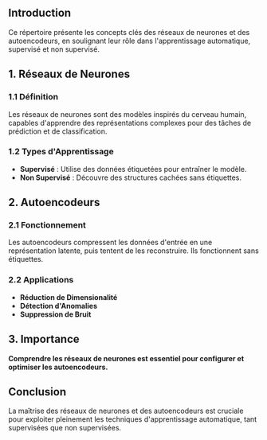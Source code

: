 ## **Introduction**

Ce répertoire présente les concepts clés des réseaux de neurones et des autoencodeurs, en soulignant leur rôle dans l'apprentissage automatique, supervisé et non supervisé.

## **1. Réseaux de Neurones**

### **1.1 Définition**

Les réseaux de neurones sont des modèles inspirés du cerveau humain, capables d'apprendre des représentations complexes pour des tâches de prédiction et de classification.

### **1.2 Types d'Apprentissage**

- **Supervisé** : Utilise des données étiquetées pour entraîner le modèle.
- **Non Supervisé** : Découvre des structures cachées sans étiquettes.

## **2. Autoencodeurs**

### **2.1 Fonctionnement**

Les autoencodeurs compressent les données d'entrée en une représentation latente, puis tentent de les reconstruire. Ils fonctionnent sans étiquettes.

### **2.2 Applications**

- **Réduction de Dimensionalité**
- **Détection d'Anomalies**
- **Suppression de Bruit**

## **3. Importance**

**Comprendre les réseaux de neurones est essentiel pour configurer et optimiser les autoencodeurs.**

## **Conclusion**

La maîtrise des réseaux de neurones et des autoencodeurs est cruciale pour exploiter pleinement les techniques d'apprentissage automatique, tant supervisées que non supervisées.

